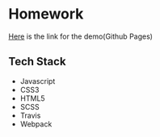# Homework

[Here](https://sinfuls0ul.github.io/Homework/) is the link for the demo(Github Pages)
## Tech Stack
* Javascript
* CSS3
* HTML5
* SCSS
* Travis
* Webpack
